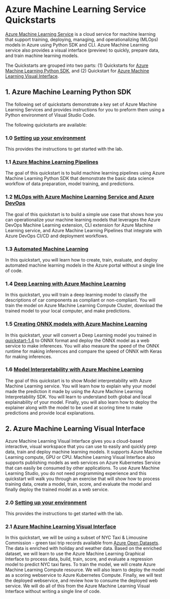 # Azure Machine Learning Service Quickstarts

[Azure Machine Learning Service](https://docs.microsoft.com/en-us/azure/machine-learning/service/overview-what-is-azure-ml) is a cloud service for machine learning that support training, deploying, managing, and operationalizing (MLOps) models in Azure using Python SDK and CLI. Azure Machine Learning service also provides a visual interface (preview) to quickly, prepare data, and train machine learning models.

The Quickstarts are grouped into two parts: (1) Quickstarts for [Azure Machine Learning Python SDK](https://docs.microsoft.com/en-us/python/api/overview/azure/ml/intro?view=azure-ml-py), and (2) Quickstart for [Azure Machine Learning Visual Interface](https://docs.microsoft.com/en-us/azure/machine-learning/service/ui-quickstart-run-experiment).

## 1. Azure Machine Learning Python SDK

The following set of quickstarts demonstrate a key set of Azure Machine Learning Services and provides instructions for you to preform them using a Python environment of Visual Studio Code.

The following quickstarts are available:

### 1.0 [Setting up your environment](./aml-python-sdk/quickstart-1.0/README.md)

This provides the instructions to get started with the lab.

### 1.1 [Azure Machine Learning Pipelines](./aml-python-sdk/quickstart-1.1/README.md)

The goal of this quickstart is to build machine learning pipelines using Azure Machine Learning Python SDK that demonstrate the basic data science workflow of data preparation, model training, and predictions.

### 1.2 [MLOps with Azure Machine Learning Service and Azure DevOps](./aml-python-sdk/quickstart-1.2/README.md)

The goal of this quickstart is to build a simple use case that shows how you can operationalize your machine learning models that leverages the Azure DevOps Machine Learning extension, CLI extension for Azure Machine Learning service, and Azure Machine Learning Pipelines that integrate with Azure DevOps CI/CD and deployment workflows.

### 1.3 [Automated Machine Learning](./aml-python-sdk/quickstart-1.3/README.md)

In this quickstart, you will learn how to create, train, evaluate, and deploy automated machine learning models in the Azure portal without a single line of code.

### 1.4 [Deep Learning with Azure Machine Learning](./aml-python-sdk/quickstart-1.4/README.md)

In this quickstart, you will train a deep learning model to classify the descriptions of car components as compliant or non-compliant. You will train the model on Azure Machine Learning Compute Cluster, download the trained model to your local computer, and make predictions.

### 1.5 [Creating ONNX models with Azure Machine Learning](./aml-python-sdk/quickstart-1.5/README.md)

In this quickstart, your will convert a Deep Learning model you trained in [quickstart-1.4](./aml-python-sdk/quickstart-1.4/README.md) to ONNX format and deploy the ONNX model as a web service to make inferences. You will also measure the speed of the ONNX runtime for making inferences and compare the speed of ONNX with Keras for making inferences.

### 1.6 [Model Interpretability with Azure Machine Learning](./aml-python-sdk/quickstart-1.6/README.md)

The goal of this quickstart is to show Model interpretability with Azure Machine Learning service. You will learn how to explain why your model made the prediction it made by using the Azure Machine Learning Interpretability SDK. You will learn to understand both global and local explainability of your model. Finally, you will also learn how to deploy the explainer along with the model to be used at scoring time to make predictions and provide local explanations.

## 2. Azure Machine Learning Visual Interface

Azure Machine Learning Visual Interface gives you a cloud-based interactive, visual workspace that you can use to easily and quickly prep data, train and deploy machine learning models. It supports Azure Machine Learning compute, GPU or CPU. Machine Learning Visual Interface also supports publishing models as web services on Azure Kubernetes Service that can easily be consumed by other applications. To use Azure Machine Learning Studio, you do not need programming experience and this quickstart will walk you through an exercise that will show how to process training data, create a model, train, score, and evaluate the model and finally deploy the trained model as a web service.

### 2.0 [Setting up your environment](./aml-visual-interface/quickstart-2.0/README.md)

This provides the instructions to get started with the lab.

### 2.1 [Azure Machine Learning Visual Interface](./aml-visual-interface/quickstart-2.1/README.md)

In this quickstart, we will be using a subset of NYC Taxi & Limousine Commission - green taxi trip records available from [Azure Open Datasets](https://azure.microsoft.com/en-us/services/open-datasets/). The data is enriched with holiday and weather data. Based on the enriched dataset, we will learn to use the Azure Machine Learning Graphical Interface to process data, build, train, score, and evaluate a regression model to predict NYC taxi fares. To train the model, we will create Azure Machine Learning Compute resource. We will also learn to deploy the model as a scoring webservice to Azure Kubernetes Compute. Finally, we will test the deployed webservice, and review how to consume the deployed web service. We will do all of this from the Azure Machine Learning Visual Interface without writing a single line of code.
